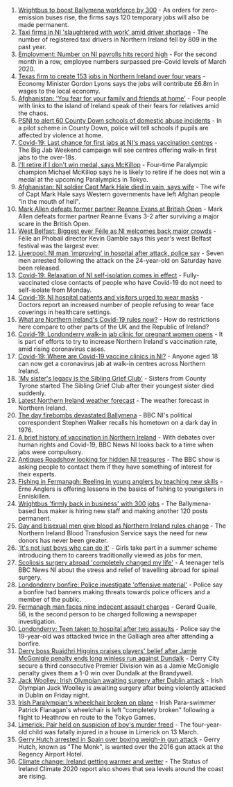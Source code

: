 1. [Wrightbus to boost Ballymena workforce by 300](https://www.bbc.co.uk/news/uk-northern-ireland-58232029) - As orders for zero-emission buses rise, the firms says 120 temporary jobs will also be made permanent.
2. [Taxi firms in NI 'slaughtered with work' amid driver shortage](https://www.bbc.co.uk/news/uk-northern-ireland-58244497) - The number of registered taxi drivers in Northern Ireland fell by 809 in the past year.
3. [Employment: Number on NI payrolls hits record high](https://www.bbc.co.uk/news/uk-northern-ireland-58241354) - For the second month in a row, employee numbers surpassed pre-Covid levels of March 2020.
4. [Texas firm to create 153 jobs in Northern Ireland over four years](https://www.bbc.co.uk/news/uk-northern-ireland-58232023) - Economy Minister Gordon Lyons says the jobs will contribute £6.8m in wages to the local economy.
5. [Afghanistan: 'You fear for your family and friends at home'](https://www.bbc.co.uk/news/uk-northern-ireland-58241343) - Four people with links to the island of Ireland speak of their fears for relatives amid the chaos.
6. [PSNI to alert 60 County Down schools of domestic abuse incidents](https://www.bbc.co.uk/news/uk-northern-ireland-58232024) - In a pilot scheme in County Down, police will tell schools if pupils are affected by violence at home.
7. [Covid-19: Last chance for first jabs at NI's mass vaccination centres](https://www.bbc.co.uk/news/uk-northern-ireland-58236647) - The Big Jab Weekend campaign will see centres offering walk-in first jabs to the over-18s.
8. [I'll retire if I don't win medal, says McKillop](https://www.bbc.co.uk/sport/disability-sport/58238347) - Four-time Paralympic champion Michael McKillop says he is likely to retire if he does not win a medal at the upcoming Paralympics in Tokyo.
9. [Afghanistan: NI soldier Capt Mark Hale died in vain, says wife](https://www.bbc.co.uk/news/uk-northern-ireland-58228231) - The wife of Capt Mark Hale says Western governments have left Afghan people "in the mouth of hell".
10. [Mark Allen defeats former partner Reanne Evans at British Open](https://www.bbc.co.uk/sport/snooker/58236543) - Mark Allen defeats former partner Reanne Evans 3-2 after surviving a major scare in the British Open.
11. [West Belfast: Biggest ever Féile as NI welcomes back major crowds](https://www.bbc.co.uk/news/uk-northern-ireland-58230108) - Féile an Phobail director Kevin Gamble says this year's west Belfast festival was the largest ever.
12. [Liverpool: NI man 'improving' in hospital after attack, police say](https://www.bbc.co.uk/news/uk-northern-ireland-58238010) - Seven men arrested following the attack on the 24-year-old on Saturday have been released.
13. [Covid-19: Relaxation of NI self-isolation comes in effect](https://www.bbc.co.uk/news/uk-northern-ireland-58205347) - Fully-vaccinated close contacts of people who have Covid-19 do not need to self-isolate from Monday.
14. [Covid-19: NI hospital patients and visitors urged to wear masks](https://www.bbc.co.uk/news/uk-northern-ireland-58222366) - Doctors report an increased number of people refusing to wear face coverings in healthcare settings.
15. [What are Northern Ireland's Covid-19 rules now?](https://www.bbc.co.uk/news/uk-northern-ireland-58175159) - How do restrictions here compare to other parts of the UK and the Republic of Ireland?
16. [Covid-19: Londonderry walk-in jab clinic for pregnant women opens](https://www.bbc.co.uk/news/uk-northern-ireland-58214624) - It is part of efforts to try to increase Northern Ireland's vaccination rate, amid rising coronavirus cases.
17. [Covid-19: Where are Covid-19 vaccine clinics in NI?](https://www.bbc.co.uk/news/uk-northern-ireland-57863840) - Anyone aged 18 can now get a coronavirus jab at walk-in centres across Northern Ireland.
18. ['My sister's legacy is the Sibling Grief Club'](https://www.bbc.co.uk/news/uk-northern-ireland-58175239) - Sisters from County Tyrone started The Sibling Grief Club after their youngest sister died suddenly.
19. [Latest Northern Ireland weather forecast](https://www.bbc.co.uk/news/uk-northern-ireland-26018439) - The weather forecast in Northern Ireland.
20. [The day firebombs devastated Ballymena](https://www.bbc.co.uk/news/uk-northern-ireland-58171539) - BBC NI's political correspondent Stephen Walker recalls his hometown on a dark day in 1976.
21. [A brief history of vaccination in Northern Ireland](https://www.bbc.co.uk/news/uk-northern-ireland-58086919) - With debates over human rights and Covid-19, BBC News NI looks back to a time when jabs were compulsory.
22. [Antiques Roadshow looking for hidden NI treasures](https://www.bbc.co.uk/news/uk-northern-ireland-58161934) - The BBC show is asking people to contact them if they have something of interest for their experts.
23. [Fishing in Fermanagh: Reeling in young anglers by teaching new skills](https://www.bbc.co.uk/news/uk-northern-ireland-58201855) - Erne Anglers is offering lessons in the basics of fishing to youngsters in Enniskillen.
24. [Wrightbus 'firmly back in business' with 300 jobs](https://www.bbc.co.uk/news/uk-northern-ireland-58245534) - The Ballymena-based bus maker is hiring new staff and making another 120 posts permanent.
25. [Gay and bisexual men give blood as Northern Ireland rules change](https://www.bbc.co.uk/news/uk-northern-ireland-58237762) - The Northern Ireland Blood Transfusion Service says the need for new donors has never been greater.
26. ['It's not just boys who can do it'](https://www.bbc.co.uk/news/uk-northern-ireland-58201588) - Girls take part in a summer scheme introducing them to careers traditionally viewed as jobs for men.
27. [Scoliosis surgery abroad 'completely changed my life'](https://www.bbc.co.uk/news/uk-northern-ireland-58191556) - A teenager tells BBC News NI about the stress and relief of travelling abroad for spinal surgery.
28. [Londonderry bonfire: Police investigate 'offensive material'](https://www.bbc.co.uk/news/uk-northern-ireland-foyle-west-58228130) - Police say a bonfire had banners making threats towards police officers and a member of the public.
29. [Fermanagh man faces nine indecent assault charges](https://www.bbc.co.uk/news/uk-northern-ireland-58229670) - Gerard Quaile, 56, is the second person to be charged following a newspaper investigation.
30. [Londonderry: Teen taken to hospital after two assaults](https://www.bbc.co.uk/news/uk-northern-ireland-58235267) - Police say the 19-year-old was attacked twice in the Galliagh area after attending a bonfire.
31. [Derry boss Ruaidhri Higgins praises players' belief after Jamie McGonigle penalty ends long winless run against Dundalk](https://www.bbc.co.uk/sport/football/58224713) - Derry City secure a third consecutive Premier Division win as a Jamie McGonigle penalty gives them a 1-0 win over Dundalk at the Brandywell.
32. [Jack Woolley: Irish Olympian awaiting surgery after Dublin attack](https://www.bbc.co.uk/sport/taekwondo/58216169) - Irish Olympian Jack Woolley is awaiting surgery after being violently attacked in Dublin on Friday night.
33. [Irish Paralympian's wheelchair broken on plane](https://www.bbc.co.uk/sport/disability-sport/58214675) - Irish Para-swimmer Patrick Flanagan's wheelchair is left "completely broken" following a flight to Heathrow en route to the Tokyo Games.
34. [Limerick: Pair held on suspicion of boy's murder freed](https://www.bbc.co.uk/news/world-europe-58205640) - The four-year-old child was fatally injured in a house in Limerick on 13 March.
35. [Gerry Hutch arrested in Spain over boxing weigh-in gun attack](https://www.bbc.co.uk/news/world-europe-58195768) - Gerry Hutch, known as "The Monk", is wanted over the 2016 gun attack at the Regency Airport Hotel.
36. [Climate change: Ireland getting warmer and wetter](https://www.bbc.co.uk/news/world-europe-58184287) - The Status of Ireland Climate 2020 report also shows that sea levels around the coast are rising.
